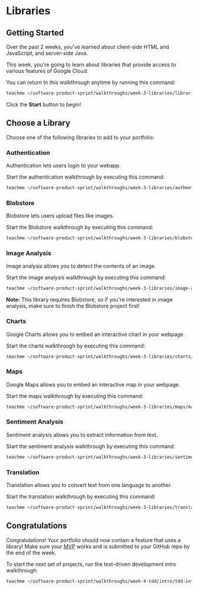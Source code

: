 # Libraries

## Getting Started

Over the past 2 weeks, you've learned about client-side HTML and JavaScript, and
server-side Java.

This week, you're going to learn about libraries that provide access to various
features of Google Cloud.

You can return to this walkthrough anytime by running this command:

```bash
teachme ~/software-product-sprint/walkthroughs/week-3-libraries/libraries-walkthrough.md
```

Click the **Start** button to begin!

## Choose a Library

Choose one of the following libraries to add to your portfolio:

### Authentication

Authentication lets users login to your webapp.

Start the authentication walkthrough by executing this command:

```bash
teachme ~/software-product-sprint/walkthroughs/week-3-libraries/authentication/authentication-walkthrough.md
```

### Blobstore

Blobstore lets users upload files like images.

Start the Blobstore walkthrough by executing this command:

```bash
teachme ~/software-product-sprint/walkthroughs/week-3-libraries/blobstore/blobstore-walkthrough.md
```

### Image Analysis

Image analysis allows you to detect the contents of an image.

Start the image analysis walkthrough by executing this command:

```bash
teachme ~/software-product-sprint/walkthroughs/week-3-libraries/image-analysis/image-analysis-walkthrough.md
```

**Note:** This library requires Blobstore, so if you're interested in image
analysis, make sure to finish the Blobstore project first!

### Charts

Google Charts allows you to embed an interactive chart in your webpage.

Start the charts walkthrough by executing this command:

```bash
teachme ~/software-product-sprint/walkthroughs/week-3-libraries/charts/charts-walkthrough.md
```

### Maps

Google Maps allows you to embed an interactive map in your webpage.

Start the maps walkthrough by executing this command:

```bash
teachme ~/software-product-sprint/walkthroughs/week-3-libraries/maps/maps-walkthrough.md
```

### Sentiment Analysis

Sentiment analysis allows you to extract information from text.

Start the sentiment analysis walkthrough by executing this command:

```bash
teachme ~/software-product-sprint/walkthroughs/week-3-libraries/sentiment-analysis/sentiment-analysis-walkthrough.md
```

### Translation

Translation allows you to convert text from one language to another.

Start the translation walkthrough by executing this command:

```bash
teachme ~/software-product-sprint/walkthroughs/week-3-libraries/translation/translation-walkthrough.md
```

## Congratulations

<walkthrough-conclusion-trophy></walkthrough-conclusion-trophy>

Congratulations! Your portfolio should now contain a feature that uses a
library! Make sure your
[MVP](https://en.wikipedia.org/wiki/Minimum_viable_product) works and is
submitted to your GitHub repo by the end of the week.

To start the next set of projects, run the test-driven development intro
walkthrough:

```bash
teachme ~/software-product-sprint/walkthroughs/week-4-tdd/intro/tdd-intro-walkthrough.md
```